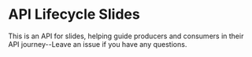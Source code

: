 # API Lifecycle Slides
This is an API for slides, helping guide producers and consumers in their API journey--Leave an issue if you have any questions.